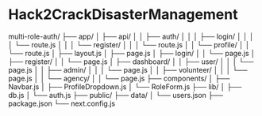 # Hack2CrackDisasterManagement
 
multi-role-auth/
├── app/
│   ├── api/
│   │   ├── auth/
│   │   │   ├── login/
│   │   │   │   └── route.js
│   │   │   └── register/
│   │   │       └── route.js
│   │   └── profile/
│   │       └── route.js
│   ├── layout.js
│   ├── page.js
│   ├── login/
│   │   └── page.js
│   ├── register/
│   │   └── page.js
│   ├── dashboard/
│   │   ├── user/
│   │   │   └── page.js
│   │   ├── admin/
│   │   │   └── page.js
│   │   ├── volunteer/
│   │   │   └── page.js
│   │   └── agency/
│   │       └── page.js
├── components/
│   ├── Navbar.js
│   ├── ProfileDropdown.js
│   └── RoleForm.js
├── lib/
│   ├── db.js
│   └── auth.js
├── public/
├── data/
│   └── users.json
├── package.json
└── next.config.js